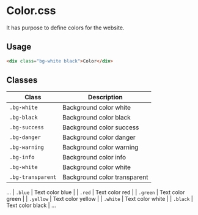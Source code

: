 # Color.css
It has purpose to define colors for the website.

## Usage
```html
<div class="bg-white black">Color</div>
```

## Classes
| Class | Description |
| --- | --- |
| `.bg-white` | Background color white |
| `.bg-black` | Background color black |
| `.bg-success` | Background color success |
| `.bg-danger` | Background color danger |
| `.bg-warning` | Background color warning |
| `.bg-info` | Background color info |
| `.bg-white` | Background color white |
| `.bg-transparent` | Background color transparent |
...
| `.blue` | Text color blue |
| `.red` | Text color red |
| `.green` | Text color green |
| `.yellow` | Text color yellow |
| `.white` | Text color white |
| `.black` | Text color black |
...